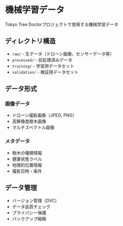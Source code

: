 # 機械学習データ

Tokyo Tree Doctorプロジェクトで使用する機械学習データ

## ディレクトリ構造

- `raw/` - 生データ（ドローン画像、センサーデータ等）
- `processed/` - 前処理済みデータ
- `training/` - 学習用データセット
- `validation/` - 検証用データセット

## データ形式

### 画像データ
- ドローン撮影画像（JPEG, PNG）
- 高解像度樹木画像
- マルチスペクトル画像

### メタデータ
- 樹木の種類情報
- 健康状態ラベル
- 地理的位置情報
- 撮影日時・条件

## データ管理

- バージョン管理（DVC）
- データ品質チェック
- プライバシー保護
- バックアップ戦略 
